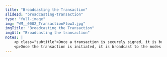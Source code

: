 ```yaml
--- 
title: "Broadcasting the Transaction"
slideId: "broadcasting-transaction"
type: "full-image"
img: "WM__0002_TransactionFlow3.jpg"
imgTitle: "Broadcasting the Transaction"
imgAlt: "Broadcasting the transaction"
notes: | 
    <p class="subtitle">Once a transaction is securely signed, it is broadcast to other nodes on the network.</p>
    <p>Once the transaction is initiated, it is broadcast to the nodes on the network. At this point the miners race to put transactions into a block, but blocks have data size limits and can only hold so much transaction data. A large amount of transactions congesting the network might mean that your transaction doesn&apos;t get included in this first block that is created but will eventually be included in a subsequent block. So what happens in this waiting period between broadcasting and mining?</p>
---
```

